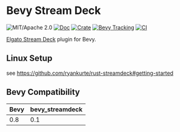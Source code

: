# Bevy Stream Deck

![MIT/Apache 2.0](https://img.shields.io/badge/license-MIT%2FApache-blue.svg)
[![Doc](https://docs.rs/bevy_streamdeck/badge.svg)](https://docs.rs/bevy_streamdeck)
[![Crate](https://img.shields.io/crates/v/bevy_streamdeck.svg)](https://crates.io/crates/bevy_streamdeck)
[![Bevy Tracking](https://img.shields.io/badge/Bevy%20tracking-main-lightblue)](https://github.com/bevyengine/bevy/blob/main/docs/plugins_guidelines.md#main-branch-tracking)
[![CI](https://github.com/vleue/bevy_streamdeck/actions/workflows/ci.yml/badge.svg)](https://github.com/vleue/bevy_streamdeck/actions/workflows/ci.yml)


[Elgato Stream Deck](https://www.elgato.com/en/stream-deck) plugin for Bevy.

## Linux Setup

see https://github.com/ryankurte/rust-streamdeck#getting-started

## Bevy Compatibility

|Bevy|bevy_streamdeck|
|---|---|
|0.8|0.1|
